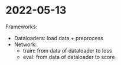 # 2022-05-13

Frameworks:

- Dataloaders: load data + preprocess
- Network: 
  - train: from data of dataloader to loss
  - eval: from data of dataloader to score